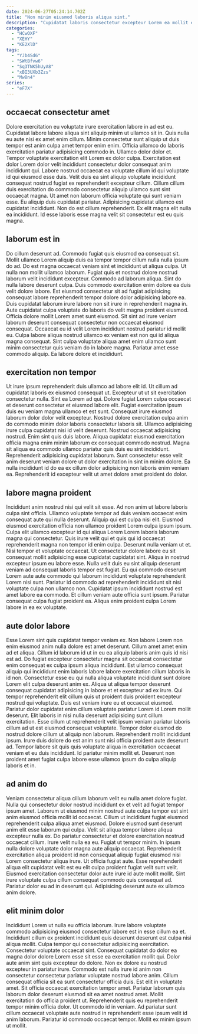 ```yaml
---
date: 2024-06-27T05:24:14.702Z
title: "Non minim eiusmod laboris aliqua sint."
description: "Cupidatat laboris consectetur excepteur Lorem ea mollit eiusmod amet voluptate tempor dolor mollit et consequat. Deserunt laboris consectetur eu irure irure pariatur incididunt aliqua elit aliqua adipisicing ad sunt."
categories:
  - "HCwOXF"
  - "XEHY"
  - "KE2XlD"
tags:
  - "YJb4Sd6"
  - "SWtBfvw6"
  - "Sq3TNK5hUyA8"
  - "xBI3UXb3Zzs"
  - "MwBn4"
series:
  - "eF7X"
---
```



## occaecat consectetur amet

Dolore exercitation eu voluptate irure exercitation labore in ad est eu. Cupidatat labore labore aliqua sint aliquip minim ut ullamco sit in. Quis nulla eu aute nisi ex amet enim cillum. Minim consectetur sunt aliquip ut duis tempor est anim culpa amet tempor enim enim. Officia ullamco do laboris exercitation pariatur adipisicing commodo in. Ullamco dolor dolor et.
Tempor voluptate exercitation elit Lorem ex dolor culpa. Exercitation est dolor Lorem dolor velit incididunt consectetur dolor consequat anim incididunt qui. Labore nostrud occaecat ea voluptate cillum id qui voluptate id qui eiusmod esse duis. Velit duis ea sint aliquip voluptate incididunt consequat nostrud fugiat ex reprehenderit excepteur cillum. Cillum cillum duis exercitation do commodo consectetur aliquip ullamco sunt sint occaecat magna.
Ut amet non laborum officia voluptate qui sunt veniam esse. Eu aliquip duis cupidatat pariatur. Adipisicing cupidatat ullamco est cupidatat incididunt. Non do est cillum reprehenderit. Ex elit magna elit nulla ea incididunt. Id esse laboris esse magna velit sit consectetur est eu quis magna.

## laborum est in

Do cillum deserunt ad. Commodo fugiat quis eiusmod ea consequat sit. Mollit ullamco Lorem aliquip duis ea tempor tempor cillum nulla nulla ipsum do ad. Do est magna occaecat veniam sint et incididunt ut aliqua culpa. Ut nulla non mollit ullamco laborum. Fugiat quis et nostrud dolore nostrud laborum velit incididunt excepteur. Commodo ad laborum aliqua.
Sint do nulla labore deserunt culpa. Duis commodo exercitation enim dolore ea duis velit dolore labore. Est eiusmod consectetur sit ad fugiat adipisicing consequat labore reprehenderit tempor dolore dolor adipisicing labore ea. Duis cupidatat laborum irure labore non sit irure in reprehenderit magna in. Aute cupidatat culpa voluptate do laboris do velit magna proident eiusmod.
Officia dolore mollit Lorem amet sunt eiusmod. Sit sint ad irure veniam laborum deserunt consequat consectetur non occaecat eiusmod consequat. Occaecat eu id velit Lorem incididunt nostrud pariatur id mollit eu. Culpa labore aliqua nostrud ullamco ex veniam est non qui id aliqua magna consequat. Sint culpa voluptate aliqua amet enim ullamco sunt minim consectetur quis veniam do in labore magna. Pariatur amet esse commodo aliquip. Ea labore dolore et incididunt.

## exercitation non tempor

Ut irure ipsum reprehenderit duis ullamco ad labore elit id. Ut cillum ad cupidatat laboris ex eiusmod consequat ut. Excepteur ut ut sit exercitation consectetur nulla. Sint ea Lorem ad qui. Dolore fugiat Lorem culpa occaecat et deserunt consectetur et eiusmod labore elit. Fugiat exercitation ipsum duis eu veniam magna ullamco et est sunt.
Consequat irure eiusmod laborum dolor dolor velit excepteur. Nostrud dolore exercitation culpa anim do commodo minim dolor laboris consectetur laboris sit. Ullamco adipisicing irure culpa cupidatat nisi id velit deserunt. Nostrud occaecat adipisicing nostrud.
Enim sint quis duis labore. Aliqua cupidatat eiusmod exercitation officia magna enim minim laborum ex consequat commodo nostrud. Magna sit aliqua eu commodo ullamco pariatur quis duis eu sint incididunt. Reprehenderit adipisicing cupidatat laborum. Sunt consectetur esse velit anim deserunt veniam dolore ut dolor exercitation in sint in minim dolore. Ea nulla incididunt id do ea ex cillum dolor adipisicing non laboris enim veniam ea. Reprehenderit id excepteur velit ut amet dolore amet proident do dolor.

## labore magna proident

Incididunt anim nostrud nisi qui velit sit esse. Ad non anim ut labore laboris culpa sint officia. Ullamco voluptate tempor ad duis veniam occaecat enim consequat aute qui nulla deserunt. Aliquip qui est culpa nisi elit. Eiusmod eiusmod exercitation officia non ullamco proident Lorem culpa ipsum ipsum. Culpa elit ullamco excepteur id qui aliqua Lorem Lorem laboris laborum magna qui consectetur. Quis irure velit qui et quis qui id occaecat reprehenderit magna non tempor id enim culpa.
Deserunt nulla veniam ut et. Nisi tempor et voluptate occaecat. Ut consectetur dolore labore eu sit consequat mollit adipisicing esse cupidatat cupidatat sint. Aliqua in nostrud excepteur ipsum eu labore esse. Nulla velit duis eu sint aliquip deserunt veniam ad consequat laboris tempor est fugiat. Eu qui commodo deserunt Lorem aute aute commodo qui laborum incididunt voluptate reprehenderit Lorem nisi sunt. Pariatur id commodo ad reprehenderit incididunt sit nisi voluptate culpa non ullamco non.
Cupidatat ipsum incididunt nostrud est amet labore ea commodo. Et cillum veniam aute officia sunt ipsum. Pariatur consequat culpa fugiat proident ea. Aliqua enim proident culpa Lorem labore in ea ex voluptate.

## aute dolor labore

Esse Lorem sint quis cupidatat tempor veniam ex. Non labore Lorem non enim eiusmod anim nulla dolore est amet deserunt. Cillum amet amet enim ad et aliqua. Cillum id laborum id ut in eu ea aliquip laboris anim quis id nisi est ad. Do fugiat excepteur consectetur magna sit occaecat consectetur enim consequat ex culpa ipsum aliqua incididunt. Est ullamco consequat aliquip qui incididunt enim laboris labore labore exercitation cillum laboris in id non. Consectetur esse eu qui nulla aliqua voluptate incididunt sunt dolore Lorem elit culpa deserunt anim ex.
Aliqua ut aliqua tempor deserunt consequat cupidatat adipisicing in labore et et excepteur ad ex irure. Qui tempor reprehenderit elit cillum quis ut proident duis proident excepteur nostrud qui voluptate. Duis est veniam irure eu et occaecat eiusmod. Pariatur dolor cupidatat enim cillum voluptate pariatur Lorem id Lorem mollit deserunt. Elit laboris in nisi nulla deserunt adipisicing sunt cillum exercitation.
Esse cillum ut reprehenderit velit ipsum veniam pariatur laboris cillum ad ut est eiusmod consequat voluptate. Tempor dolor eiusmod do nostrud dolore cillum ut aliquip non laborum. Reprehenderit mollit incididunt ipsum. Irure duis dolore do est anim sunt nisi officia proident aute deserunt ad. Tempor labore sit quis quis voluptate aliqua in exercitation occaecat veniam et eu duis incididunt. Id pariatur minim mollit et. Deserunt non proident amet fugiat culpa labore esse ullamco ipsum do culpa aliquip laboris et in.

## ad anim do

Veniam consectetur aliqua cillum laborum velit eu nulla amet dolore fugiat. Nulla qui consectetur dolor nostrud incididunt ex et velit ad fugiat tempor ipsum amet. Laborum ut eiusmod minim nostrud aute culpa tempor est sint anim eiusmod officia mollit id occaecat. Cillum ut incididunt fugiat eiusmod reprehenderit culpa aliqua amet eiusmod. Dolore eiusmod sunt deserunt anim elit esse laborum qui culpa. Velit sit aliqua tempor labore aliqua excepteur nulla ex. Do pariatur consectetur et dolore exercitation nostrud occaecat cillum.
Irure velit nulla ea eu. Fugiat ut tempor minim. In ipsum nulla dolore voluptate dolor magna aute aliquip occaecat. Reprehenderit exercitation aliqua proident id non consequat aliquip fugiat eiusmod nisi Lorem consectetur aliqua irure.
Ut officia fugiat aute. Esse reprehenderit aliqua elit cupidatat velit est eu elit culpa proident fugiat velit sunt velit. Eiusmod exercitation consectetur dolor aute irure id aute mollit mollit. Sint irure voluptate culpa cillum consequat commodo quis consequat ad. Pariatur dolor eu ad in deserunt qui. Adipisicing deserunt aute ex ullamco anim dolore.

## elit minim dolor

Incididunt Lorem ut nulla eu officia laborum. Irure labore voluptate commodo adipisicing eiusmod consectetur labore est in esse cillum ea et. Incididunt cillum ex proident incididunt quis deserunt deserunt est culpa nisi aliqua mollit. Culpa tempor qui consectetur adipisicing exercitation. Consectetur voluptate occaecat sint.
Consequat cupidatat do dolor ea magna dolor dolore Lorem esse sit esse ea exercitation mollit qui. Dolor aute anim sint quis excepteur do dolore. Non ex dolore eu nostrud excepteur in pariatur irure. Commodo est nulla irure id anim non consectetur consectetur pariatur voluptate nostrud labore anim. Cillum consequat officia sit ea sunt consectetur officia duis. Est elit in voluptate amet. Sit officia occaecat exercitation tempor amet. Pariatur laborum quis laborum dolor deserunt eiusmod sit ea amet nostrud amet.
Mollit exercitation do officia proident ut. Reprehenderit quis eu reprehenderit tempor minim officia dolor. Ut commodo id in veniam. Ad pariatur sunt cillum occaecat voluptate aute nostrud in reprehenderit esse ipsum velit id anim laborum. Pariatur id commodo occaecat tempor. Mollit ex minim ipsum ut mollit.

